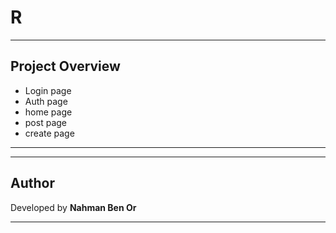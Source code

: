 # R



---

## Project Overview
- Login page
- Auth page
- home page
- post page
- create page

---

---



## Author

Developed by **Nahman Ben Or**  

---
